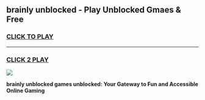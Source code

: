 
## brainly unblocked - Play Unblocked Gmaes & Free
<h3>
<a href="https://news.freeplayer.one?title=brainly_unblocked&ref=16F">CLICK TO PLAY</a></h3>
<hr>

<h3>
<a href="https://news.freeplayer.one?title=brainly_unblocked&ref=16F">CLICK 2 PLAY</a>
  
</h3>

<a href="https://news.freeplayer.one?title=brainly_unblocked&ref=16F/"><img src="https://clearcache.store/games.png"></a>


**brainly unblocked games unblocked: Your Gateway to Fun and Accessible Online Gaming**

